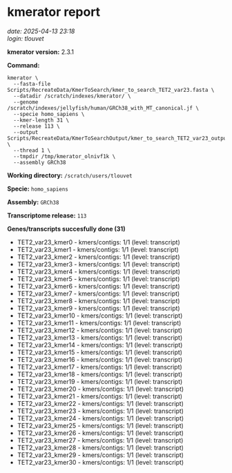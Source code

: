 # kmerator report
*date: 2025-04-13 23:18*  
*login: tlouvet*

**kmerator version:** 2.3.1

**Command:**

```
kmerator \
  --fasta-file Scripts/RecreateData/KmerToSearch/kmer_to_search_TET2_var23.fasta \
  --datadir /scratch/indexes/kmerator/ \
  --genome /scratch/indexes/jellyfish/human/GRCh38_with_MT_canonical.jf \
  --specie homo_sapiens \
  --kmer-length 31 \
  --release 113 \
  --output Scripts/RecreateData/KmerToSearchOutput/kmer_to_search_TET2_var23_output \
  --thread 1 \
  --tmpdir /tmp/kmerator_olnivf1k \
  --assembly GRCh38
```

**Working directory:** `/scratch/users/tlouvet`

**Specie:** `homo_sapiens`

**Assembly:** `GRCh38`

**Transcriptome release:** `113`

**Genes/transcripts succesfully done (31)**

- TET2_var23_kmer0 - kmers/contigs: 1/1 (level: transcript)
- TET2_var23_kmer1 - kmers/contigs: 1/1 (level: transcript)
- TET2_var23_kmer2 - kmers/contigs: 1/1 (level: transcript)
- TET2_var23_kmer3 - kmers/contigs: 1/1 (level: transcript)
- TET2_var23_kmer4 - kmers/contigs: 1/1 (level: transcript)
- TET2_var23_kmer5 - kmers/contigs: 1/1 (level: transcript)
- TET2_var23_kmer6 - kmers/contigs: 1/1 (level: transcript)
- TET2_var23_kmer7 - kmers/contigs: 1/1 (level: transcript)
- TET2_var23_kmer8 - kmers/contigs: 1/1 (level: transcript)
- TET2_var23_kmer9 - kmers/contigs: 1/1 (level: transcript)
- TET2_var23_kmer10 - kmers/contigs: 1/1 (level: transcript)
- TET2_var23_kmer11 - kmers/contigs: 1/1 (level: transcript)
- TET2_var23_kmer12 - kmers/contigs: 1/1 (level: transcript)
- TET2_var23_kmer13 - kmers/contigs: 1/1 (level: transcript)
- TET2_var23_kmer14 - kmers/contigs: 1/1 (level: transcript)
- TET2_var23_kmer15 - kmers/contigs: 1/1 (level: transcript)
- TET2_var23_kmer16 - kmers/contigs: 1/1 (level: transcript)
- TET2_var23_kmer17 - kmers/contigs: 1/1 (level: transcript)
- TET2_var23_kmer18 - kmers/contigs: 1/1 (level: transcript)
- TET2_var23_kmer19 - kmers/contigs: 1/1 (level: transcript)
- TET2_var23_kmer20 - kmers/contigs: 1/1 (level: transcript)
- TET2_var23_kmer21 - kmers/contigs: 1/1 (level: transcript)
- TET2_var23_kmer22 - kmers/contigs: 1/1 (level: transcript)
- TET2_var23_kmer23 - kmers/contigs: 1/1 (level: transcript)
- TET2_var23_kmer24 - kmers/contigs: 1/1 (level: transcript)
- TET2_var23_kmer25 - kmers/contigs: 1/1 (level: transcript)
- TET2_var23_kmer26 - kmers/contigs: 1/1 (level: transcript)
- TET2_var23_kmer27 - kmers/contigs: 1/1 (level: transcript)
- TET2_var23_kmer28 - kmers/contigs: 1/1 (level: transcript)
- TET2_var23_kmer29 - kmers/contigs: 1/1 (level: transcript)
- TET2_var23_kmer30 - kmers/contigs: 1/1 (level: transcript)
